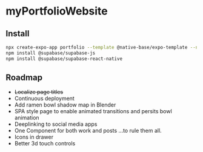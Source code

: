 # myPortfolioWebsite

## Install
```sh
npx create-expo-app portfolio --template @native-base/expo-template --npm
npm install @supabase/supabase-js
npm install @supabase/supabase-react-native
```

## Roadmap
 - ~~Localize page titles~~
 - Continuous deployment
 - Add ramen bowl shadow map in Blender
 - SPA style page to enable animated transitions and persits bowl animation
 - Deeplinking to social media apps
 - One Component for both work and posts ...to rule them all.
 - Icons in drawer
 - Better 3d touch controls